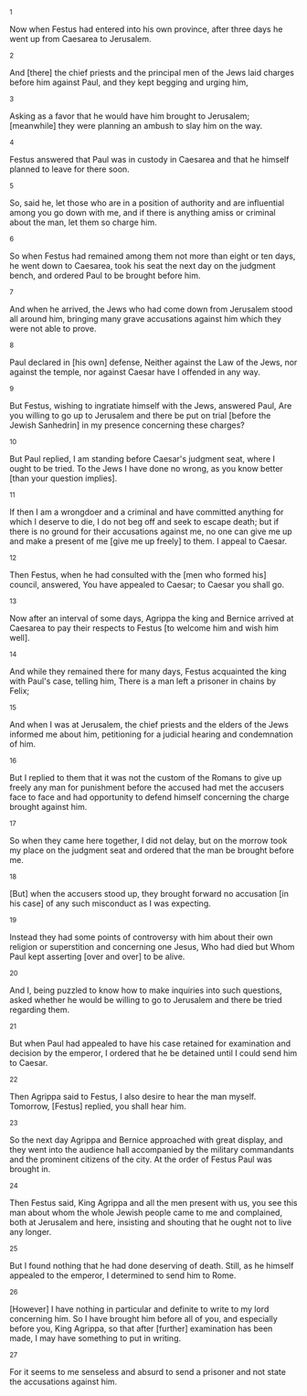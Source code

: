 <sup>1</sup> 

Now when Festus had entered into his own province, after three days he went up from Caesarea to Jerusalem. 

<sup>2</sup> 

And [there] the chief priests and the principal men of the Jews laid charges before him against Paul, and they kept begging and urging him, 

<sup>3</sup> 

Asking as a favor that he would have him brought to Jerusalem; [meanwhile] they were planning an ambush to slay him on the way. 

<sup>4</sup> 

Festus answered that Paul was in custody in Caesarea and that he himself planned to leave for there soon. 

<sup>5</sup> 

So, said he, let those who are in a position of authority and are influential among you go down with me, and if there is anything amiss or criminal about the man, let them so charge him. 

<sup>6</sup> 

So when Festus had remained among them not more than eight or ten days, he went down to Caesarea, took his seat the next day on the judgment bench, and ordered Paul to be brought before him. 

<sup>7</sup> 

And when he arrived, the Jews who had come down from Jerusalem stood all around him, bringing many grave accusations against him which they were not able to prove. 

<sup>8</sup> 

Paul declared in [his own] defense, Neither against the Law of the Jews, nor against the temple, nor against Caesar have I offended in any way. 

<sup>9</sup> 

But Festus, wishing to ingratiate himself with the Jews, answered Paul, Are you willing to go up to Jerusalem and there be put on trial [before the Jewish Sanhedrin] in my presence concerning these charges? 

<sup>10</sup> 

But Paul replied, I am standing before Caesar's judgment seat, where I ought to be tried. To the Jews I have done no wrong, as you know better [than your question implies]. 

<sup>11</sup> 

If then I am a wrongdoer and a criminal and have committed anything for which I deserve to die, I do not beg off and seek to escape death; but if there is no ground for their accusations against me, no one can give me up and make a present of me [give me up freely] to them. I appeal to Caesar. 

<sup>12</sup> 

Then Festus, when he had consulted with the [men who formed his] council, answered, You have appealed to Caesar; to Caesar you shall go. 

<sup>13</sup> 

Now after an interval of some days, Agrippa the king and Bernice arrived at Caesarea to pay their respects to Festus [to welcome him and wish him well]. 

<sup>14</sup> 

And while they remained there for many days, Festus acquainted the king with Paul's case, telling him, There is a man left a prisoner in chains by Felix; 

<sup>15</sup> 

And when I was at Jerusalem, the chief priests and the elders of the Jews informed me about him, petitioning for a judicial hearing and condemnation of him. 

<sup>16</sup> 

But I replied to them that it was not the custom of the Romans to give up freely any man for punishment before the accused had met the accusers face to face and had opportunity to defend himself concerning the charge brought against him. 

<sup>17</sup> 

So when they came here together, I did not delay, but on the morrow took my place on the judgment seat and ordered that the man be brought before me. 

<sup>18</sup> 

[But] when the accusers stood up, they brought forward no accusation [in his case] of any such misconduct as I was expecting. 

<sup>19</sup> 

Instead they had some points of controversy with him about their own religion or superstition and concerning one Jesus, Who had died but Whom Paul kept asserting [over and over] to be alive. 

<sup>20</sup> 

And I, being puzzled to know how to make inquiries into such questions, asked whether he would be willing to go to Jerusalem and there be tried regarding them. 

<sup>21</sup> 

But when Paul had appealed to have his case retained for examination and decision by the emperor, I ordered that he be detained until I could send him to Caesar. 

<sup>22</sup> 

Then Agrippa said to Festus, I also desire to hear the man myself. Tomorrow, [Festus] replied, you shall hear him. 

<sup>23</sup> 

So the next day Agrippa and Bernice approached with great display, and they went into the audience hall accompanied by the military commandants and the prominent citizens of the city. At the order of Festus Paul was brought in. 

<sup>24</sup> 

Then Festus said, King Agrippa and all the men present with us, you see this man about whom the whole Jewish people came to me and complained, both at Jerusalem and here, insisting and shouting that he ought not to live any longer. 

<sup>25</sup> 

But I found nothing that he had done deserving of death. Still, as he himself appealed to the emperor, I determined to send him to Rome. 

<sup>26</sup> 

[However] I have nothing in particular and definite to write to my lord concerning him. So I have brought him before all of you, and especially before you, King Agrippa, so that after [further] examination has been made, I may have something to put in writing. 

<sup>27</sup> 

For it seems to me senseless and absurd to send a prisoner and not state the accusations against him.